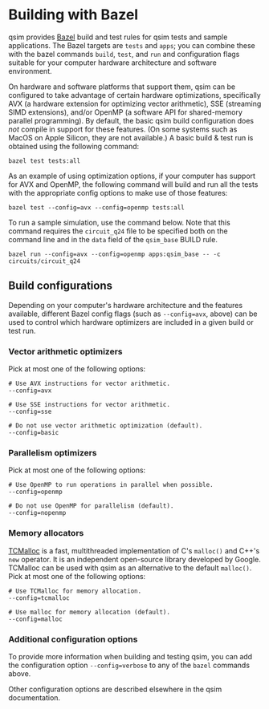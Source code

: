 # Building with Bazel

qsim provides [Bazel](https://github.com/bazelbuild/bazel) build and test rules
for qsim tests and sample applications. The Bazel targets are `tests` and
`apps`; you can combine these with the bazel commands `build`, `test`, and
`run` and configuration flags suitable for your computer hardware architecture
and software environment.

On hardware and software platforms that support them, qsim can be configured to
take advantage of certain hardware optimizations, specifically AVX (a hardware
extension for optimizing vector arithmetic), SSE (streaming SIMD extensions),
and/or OpenMP (a software API for shared-memory parallel programming). By
default, the basic qsim build configuration does _not_ compile in support for
these features. (On some systems such as MacOS on Apple Silicon, they are not
available.) A basic build & test run is obtained using the following command:

```shell
bazel test tests:all
```

As an example of using optimization options, if your computer has support for
AVX and OpenMP, the following command will build and run all the tests with the
appropriate config options to make use of those features:

```shell
bazel test --config=avx --config=openmp tests:all
```

To run a sample simulation, use the command below. Note that this command
requires the `circuit_q24` file to be specified both on the command line and in
the `data` field of the `qsim_base` BUILD rule.

```shell
bazel run --config=avx --config=openmp apps:qsim_base -- -c circuits/circuit_q24
```

## Build configurations

Depending on your computer's hardware architecture and the features available,
different Bazel config flags (such as `--config=avx`, above) can be used to
control which hardware optimizers are included in a given build or test run.

### Vector arithmetic optimizers

Pick at most one of the following options:

```bazel
# Use AVX instructions for vector arithmetic.
--config=avx

# Use SSE instructions for vector arithmetic.
--config=sse

# Do not use vector arithmetic optimization (default).
--config=basic
```

### Parallelism optimizers

Pick at most one of the following options:

```bazel
# Use OpenMP to run operations in parallel when possible.
--config=openmp

# Do not use OpenMP for parallelism (default).
--config=nopenmp
```

### Memory allocators

[TCMalloc](https://github.com/google/tcmalloc) is a fast, multithreaded
implementation of C's `malloc()` and C++'s `new` operator. It is an independent
open-source library developed by Google. TCMalloc can be used with qsim as an
alternative to the default `malloc()`. Pick at most one of the following
options:

```bazel
# Use TCMalloc for memory allocation.
--config=tcmalloc

# Use malloc for memory allocation (default).
--config=malloc
```

### Additional configuration options

To provide more information when building and testing qsim, you can add the
configuration option `--config=verbose` to any of the `bazel`  commands above.

Other configuration options are described elsewhere in the qsim documentation.
